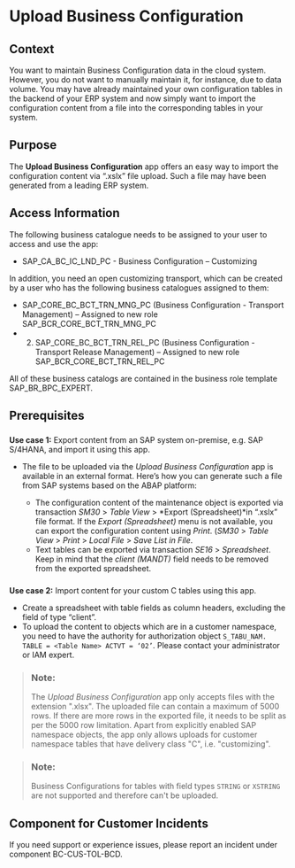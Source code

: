 <!-- loioc8ca7bec802a4ebcbd9444a9b1827ee0 -->

# Upload Business Configuration



<a name="loioc8ca7bec802a4ebcbd9444a9b1827ee0__context"/>

## Context

You want to maintain Business Configuration data in the cloud system. However, you do not want to manually maintain it, for instance, due to data volume. You may have already maintained your own configuration tables in the backend of your ERP system and now simply want to import the configuration content from a file into the corresponding tables in your system.



<a name="loioc8ca7bec802a4ebcbd9444a9b1827ee0__purpose"/>

## Purpose

The **Upload Business Configuration** app offers an easy way to import the configuration content via “.xslx” file upload. Such a file may have been generated from a leading ERP system.



<a name="loioc8ca7bec802a4ebcbd9444a9b1827ee0__accessInformation"/>

## Access Information

The following business catalogue needs to be assigned to your user to access and use the app:

-   SAP\_CA\_BC\_IC\_LND\_PC - Business Configuration – Customizing


In addition, you need an open customizing transport, which can be created by a user who has the following business catalogues assigned to them:

-   SAP\_CORE\_BC\_BCT\_TRN\_MNG\_PC \(Business Configuration - Transport Management\) – Assigned to new role SAP\_BCR\_CORE\_BCT\_TRN\_MNG\_PC
-   2. SAP\_CORE\_BC\_BCT\_TRN\_REL\_PC \(Business Configuration - Transport Release Management\) – Assigned to new role SAP\_BCR\_CORE\_BCT\_TRN\_REL\_PC

All of these business catalogs are contained in the business role template SAP\_BR\_BPC\_EXPERT.



<a name="loioc8ca7bec802a4ebcbd9444a9b1827ee0__prerequisites"/>

## Prerequisites



### 

**Use case 1:** Export content from an SAP system on-premise, e.g. SAP S/4HANA, and import it using this app.

-   The file to be uploaded via the *Upload Business Configuration* app is available in an external format. Here’s how you can generate such a file from SAP systems based on the ABAP platform:

    -   The configuration content of the maintenance object is exported via transaction *SM30* \> *Table View* \> *Export \(Spreadsheet\)*in “.xslx” file format. If the *Export \(Spreadsheet\)* menu is not available, you can export the configuration content using *Print*. \(*SM30* \> *Table View* \> *Print* \> *Local File* \> *Save List in File*.
    -   Text tables can be exported via transaction *SE16* \> *Spreadsheet*. Keep in mind that the *client \(MANDT\)* field needs to be removed from the exported spreadsheet.




### 

**Use case 2:** Import content for your custom C tables using this app.

-   Create a spreadsheet with table fields as column headers, excluding the field of type “client”.
-   To upload the content to objects which are in a customer namespace, you need to have the authority for authorization object `S_TABU_NAM. TABLE = <Table Name> ACTVT = ‘02’`. Please contact your administrator or IAM expert.



> ### Note:  
> The *Upload Business Configuration* app only accepts files with the extension ".xlsx". The uploaded file can contain a maximum of 5000 rows. If there are more rows in the exported file, it needs to be split as per the 5000 row limitation. Apart from explicitly enabled SAP namespace objects, the app only allows uploads for customer namespace tables that have delivery class "C", i.e. "customizing".



> ### Note:  
> Business Configurations for tables with field types `STRING` or `XSTRING` are not supported and therefore can't be uploaded.



<a name="loioc8ca7bec802a4ebcbd9444a9b1827ee0__customercomponent"/>

## Component for Customer Incidents

If you need support or experience issues, please report an incident under component BC-CUS-TOL-BCD.

